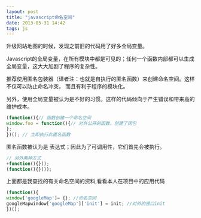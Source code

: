 ```yaml
---
layout: post
title: "javascript命名空间"
date: 2013-05-31 14:42
tags: js 
---
```

   升级网站地图的时候，发现之前旧的代码用了好多全局变量。
   
   Javascript的全局变量，在所有模块中都是可见的；任何一个函数内部都可以生成全局变量，这大大加剧了程序的复杂性。
   
   推荐使用<span class="stress">匿名包装器</span>（译者注：也就是自执行的匿名函数）来创建命名空间。这样不仅可以防止命名冲突， 而且有利于程序的模块化。

   另外，使用全局变量被认为是不好的习惯。这样的代码倾向于产生错误和带来高的维护成本。
   
   ```javascript
(function(){// 函数创建一个命名空间
   window.foo = function(){// 对外公开的函数，创建了闭包
   };
})(); // 立即执行此匿名函数
  ```
   
   <!--more-->
   
   匿名函数被认为是 表达式；因此为了可调用性，它们首先会被执行。
   
   ```javascript
   // 另外两种方式
   +function(){}();
   (function(){}());
   ```
   
   上面都是我查找的有关命名空间的资料,看看本人在项目中的应用代码
   ```javascript
(function(){
   window['googleMap']= {}; //命名空间
   googleMapwindow['googleMap']['init'] = init; //对外的接口init
})();
   ```